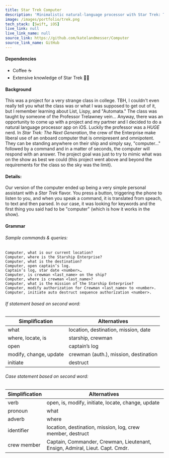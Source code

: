```yaml
---
title: Star Trek Computer
description: 'Minimalistic natural-language processor with Star Trek: TNG themed queries.'
image: /images/portfolio/trek.png
tech_stack: [Swift, iOS]
live_link: null
live_link_name: null
source_link: https://github.com/katelandmesser/Computer
source_link_name: GitHub
---
```


#### Dependencies
* Coffee ☕️
* Extensive knowledge of Star Trek 🖖🏼

#### Background
This was a project for a very strange class in college. TBH, I couldn't even really tell you what the class was or what I was supposed to get out of it, but I remember learning about List, Lispy, and "Automata." The class was taught by someone of the Professor Trelawney vein... Anyway, there was an opportunity to come up with a project and my partner and I decided to do a natural language processor app on iOS. Luckily the professor was a *HUGE* nerd. In *Star Trek: The Next Generation*, the crew of the Enterprise make liberal use of an onboard computer that is omnipresent and omnipotent. They can be standing anywhere on their ship and simply say, "computer..." followed by a command and in a matter of seconds, the computer will respond with an answer. The project goal was just to try to mimic what was on the show as best we could (this project went above and beyond the requirements for the class so the sky was the limit).

#### Details:
Our version of the computer ended up being a very simple personal assistant with a *Star Trek* flavor. You press a button, triggering the phone to listen to you, and when you speak a command, it is translated from speach, to text and then parsed. In our case, it was looking for keywords and the first thing you said had to be "computer" (which is how it works in the show).

#### Grammar
###### Sample commands & queries:
    Computer, what is our current location?
    Computer, where is the Starship Enterprise?
    Computer, what is the destination?
    Computer, open captain’s log.
    Captain’s log, star date <number>…
    Computer, is crewman <last_name> on the ship?
    Computer, where is crewman <last_name>?
    Computer, what is the mission of the Starship Enterprise?
    Computer, modify authorization for Crewman <last_name> to <number>.
    Computer, initiate auto destruct sequence authorization <number>.

###### If statement based on second word:

Simplification         | Alternatives
---------------------- | ---------------------------------------------
what                   | location, destination, mission, date
where, locate, is      | starship, crewman
open                   | captain’s log
modify, change, update | crewman (auth.), mission, destination
initiate               | destruct

###### Case statement based on second word:

Simplification | Alternatives
-------------- | ----------------------------------------------------------------------------
verb           | open, is, modify, initiate, locate, change, update
pronoun        | what
adverb         | where
identifier     | location, destination, mission, log, crew member, destruct
crew member    | Captain, Commander, Crewman, Lieutenant, Ensign, Admiral, Lieut. Capt. Cmdr.
